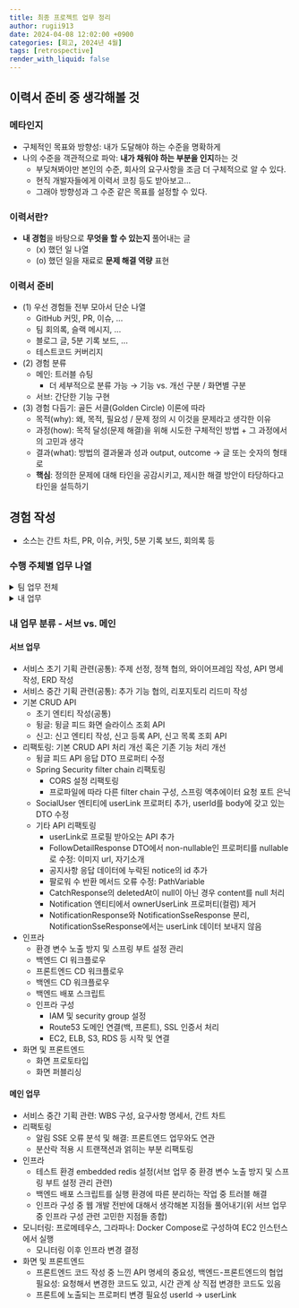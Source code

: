 ```yaml
---
title: 최종 프로젝트 업무 정리
author: rugii913
date: 2024-04-08 12:02:00 +0900
categories: [회고, 2024년 4월]
tags: [retrospective]
render_with_liquid: false
---
```


## 이력서 준비 중 생각해볼 것

### 메타인지
- 구체적인 목표와 방향성: 내가 도달해야 하는 수준을 명확하게
- 나의 수준을 객관적으로 파악: **내가 채워야 하는 부분을 인지**하는 것
  - 부딪쳐봐야만 본인의 수준, 회사의 요구사항을 조금 더 구체적으로 알 수 있다.
  - 현직 개발자들에게 이력서 코칭 등도 받아보고...
  - 그래야 방향성과 그 수준 같은 목표를 설정할 수 있다.

### 이력서란?
- **내 경험**을 바탕으로 **무엇을 할 수 있는지** 풀어내는 글
  - (x) 했던 일 나열
  - (o) 했던 일을 재료로 **문제 해결 역량** 표현

### 이력서 준비
- (1) 우선 경험들 전부 모아서 단순 나열
  - GitHub 커밋, PR, 이슈, ...
  - 팀 회의록, 슬랙 메시지, ...
  - 블로그 글, 5분 기록 보드, ...
  - 테스트코드 커버리지
- (2) 경험 분류
  - 메인: 트러블 슈팅
    - 더 세부적으로 분류 가능 → 기능 vs. 개선 구분 / 화면별 구분
  - 서브: 간단한 기능 구현
- (3) 경험 다듬기: 골든 서클(Golden Circle) 이론에 따라
  - 목적(why): 왜, 목적, 필요성 / 문제 정의 시 이것을 문제라고 생각한 이유
  - 과정(how): 목적 달성(문제 해결)을 위해 시도한 구체적인 방법 + 그 과정에서의 고민과 생각
  - 결과(what): 방법의 결과물과 성과 output, outcome → 글 또는 숫자의 형태로
  - **핵심**: 정의한 문제에 대해 타인을 공감시키고, 제시한 해결 방안이 타당하다고 타인을 설득하기

## 경험 작성
- 소스는 간트 차트, PR, 이슈, 커밋, 5분 기록 보드, 회의록 등

### 수행 주체별 업무 나열
<details>
<summary>
팀 업무 전체
</summary>
<div markdown="1">
#### 팀 업무 전체
- 서비스 초기 기획 관련(공통)
  - 주제 선정
  - 정책 협의
  - 와이어프레임 작성
  - API 명세 작성
  - ERD 작성
- 서비스 중간 기획 관련
  - 추가 기능 협의(공통)
  - WBS 구성, 요구사항 명세서, 간트 차트(곽)
  - 리포지토리 리드미 작성(공통)
- 기본 CRUD API
  - 초기 엔티티 작성(공통)
  - 사용자 및 프로필
    - 뜨거운, 새로운 뒹글 페이지 목록 조회 API(최)
    - 프로필 이미지 업로드 API(노)
      - 프로필 기본 이미지 처리(노)
      - 프로필 이미지 등록 시 확장자 및 용량 제한(노)
    - 프로필 이력 관리 기능: Spring Data Envers(노)
    - 프로필 단건 조회 API(노)
    - 닉네임으로 뒹글 페이지 검색 API(최)
    - 랜덤 뒹글러 추천 API(최)
  - 사용자 인증
    - 소셜 로그인(+회원 가입) API(최)
    - Spring Security 초기 설정(최)
  - 뒹글(인증, 인가, 테스트 포함)
    - 뒹글 등록 API(김)
    - 뒹글 피드 화면 슬라이스 조회 API(곽)
    - 뒹글 피드 화면 팔로우하는 사람의 뒹글 슬라이스 조회 API(최)
    - 뒹글 개인 페이지 화면 슬라이스(뒹글+캐치) 조회 API(김)
  - 캐치(인증, 인가, 테스트 포함)
    - 캐치 등록 API(김)
    - 캐치 삭제 API(김)
  - 팔로우(인증, 인가, 테스트 포함)
    - 팔로우 등록 API(김)
    - 팔로우 목록 조회 API(김)
    - 팔로워 수 조회 API(김)
    - 팔로우 취소(삭제) API(김)
  - 공지사항(인증, 인가, 테스트 포함)
    - 공지사항 등록 API(김)
    - 공지사항 조회 API(김)
    - 공지사항 수정 API(김)
    - 공지사항 삭제 API(김)
  - 신고(인증, 인가, 테스트 포함)
    - 신고 엔티티 작성(곽)
    - 신고 등록 API(곽)
    - 신고 등록 시 신고 등록된 뒹글, 캐치 블락(노)
    - 신고 목록 조회 API(곽)
  - 알림(인증, 인가, 테스트 포함)
    - 알림 엔티티 작성(최)
    - 알림 목록 조회 API(김)
- 알림 SSE
  - 새 뒹글에 대한 알림(최)
  - 새 캐치에 대한 알림(최)
  - 피드 새 개시물 알림 SSE(최)
- 리팩토링: 기본 CRUD API 처리 개선 혹은 기존 기능 처리 개선
  - 뒹글러 목록 조회 관련 성능(부하) 테스트(최)
  - 예외 처리 공통화 리팩토링(최)
  - 소셜 로그인 기능에 따라 User 엔티티를 SocialUser 엔티티로 변경(최)
  - DooingleQueryDslRepositoryImpl 공통 부분 추출 리팩토링(최)
  - 뒹글 피드 API 응답 DTO 프로퍼티 수정(곽)
  - 알림 기능 반환 타입 리팩토링(최)
  - Spring Security filter chain 리팩토링(곽)
    - CORS 설정 리팩토링
    - 프로파일에 따라 다른 filter chain 구성, 스프링 액추에이터 요청 포트 은닉
  - SocialUser 엔티티에 userLink 프로퍼티 추가, userId를 body에 갖고 있는 DTO 수정(곽)
  - 프로필 기본 이미지 여부 확인 후 기본 이미지가 아닌 경우에만 이미지 url 가져오도록 리팩토링(최)
  - 뒹글러 목록 사이즈 환경 변수 제거 리팩토링(최)
  - NotificationResponse 리팩토링(최)
    - NotificationResponse DTO에서 userId 대신 userLink 프로퍼티사용
    - NotificationResponse의 cursor를 resourceId + 1로 수정
    - SSE 테스트코드에서 NotificationResponse 관련 에러 수정
  - SseEmitter 개수 제한: List 대신 Queue 사용(최)
  - 기타 API 리팩토링(곽)
    - userLink로 프로필 받아오는 API 추가
    - FollowDetailResponse DTO에서 non-nullable인 프로퍼티를 nullable로 수정: 이미지 url, 자기소개
    - 공지사항 응답 데이터에 누락된 notice의 id 추가
    - 팔로워 수 반환 메서드 오류 수정: PathVariable
    - CatchResponse의 deletedAt이 null이 아닌 경우 content를 null 처리
    - Notification 엔티티에서 ownerUserLink 프로퍼티(컬럼) 제거
    - NotificationResponse와 NotificationSseResponse 분리, NotificationSseResponse에서는 userLink 데이터 보내지 않음
  - 뜨거운 뒹글러 기능 캐시 적용(최)
  - 동시성 제어를 위한 분산락 적용(노)
  - 중복 신고 방지, 신고 누적 시 자동으로 블락 기능(최)
  - 분산락 적용 시 트랜잭션과 얽히는 부분 리팩토링(곽)
- 인프라(곽)
  - 환경 변수 노출 방지 및 스프링 부트 설정 관리
    - 테스트 환경 embedded redis 설정
  - 백엔드 CI 워크플로우
  - 프론트엔드 CD 워크플로우
  - 백엔드 CD 워크플로우
  - 백엔드 배포 스크립트
  - 인프라 구성
    - IAM 및 security group 설정
    - Route53 도메인 연결(백, 프론트), SSL 인증서 처리
    - EC2, ELB, S3, RDS 등 시작 및 연결
- 모니터링(곽)
  - 프로메테우스, 그라파나: Docker Compose로 구성하여 EC2 인스턴스에서 실행
- 화면 및 프론트엔드(곽)
  - 화면 프로토타입
  - 화면 퍼블리싱
  - 프론트엔드 코드 작성
</div>
</details>

<details>
<summary>
내 업무
</summary>
<div markdown="1">
#### 내 업무
\* 위 팀 업무 전체에서 내 업무만 추린 내용
- 서비스 초기 기획 관련(공통): 주제 선정, 정책 협의, 와이어프레임 작성, API 명세 작성, ERD 작성
- 서비스 중간 기획 관련(공통): 추가 기능 협의, 리포지토리 리드미 작성
  - WBS 구성, 요구사항 명세서, 간트 차트(곽)
- 기본 CRUD API
  - 초기 엔티티 작성(공통)
  - 뒹글(인증, 인가, 테스트 포함)
    - 뒹글 피드 화면 슬라이스 조회 API(곽)
  - 신고(인증, 인가, 테스트 포함)
    - 신고 엔티티 작성(곽)
    - 신고 등록 API(곽)
    - 신고 목록 조회 API(곽)
- 리팩토링: 기본 CRUD API 처리 개선 혹은 기존 기능 처리 개선
  - 뒹글 피드 API 응답 DTO 프로퍼티 수정(곽)
  - Spring Security filter chain 리팩토링(곽)
    - CORS 설정 리팩토링
    - 프로파일에 따라 다른 filter chain 구성, 스프링 액추에이터 요청 포트 은닉
  - SocialUser 엔티티에 userLink 프로퍼티 추가, userId를 body에 갖고 있는 DTO 수정(곽)
  - 기타 API 리팩토링(곽)
    - userLink로 프로필 받아오는 API 추가
    - FollowDetailResponse DTO에서 non-nullable인 프로퍼티를 nullable로 수정: 이미지 url, 자기소개
    - 공지사항 응답 데이터에 누락된 notice의 id 추가
    - 팔로워 수 반환 메서드 오류 수정: PathVariable
    - CatchResponse의 deletedAt이 null이 아닌 경우 content를 null 처리
    - Notification 엔티티에서 ownerUserLink 프로퍼티(컬럼) 제거
    - NotificationResponse와 NotificationSseResponse 분리, NotificationSseResponse에서는 userLink 데이터 보내지 않음
  - 분산락 적용 시 트랜잭션과 얽히는 부분 리팩토링(곽)
- 인프라(곽)
  - 환경 변수 노출 방지 및 스프링 부트 설정 관리
    - 테스트 환경 embedded redis 설정
  - 백엔드 CI 워크플로우
  - 프론트엔드 CD 워크플로우
  - 백엔드 CD 워크플로우
  - 백엔드 배포 스크립트
  - 인프라 구성
    - IAM 및 security group 설정
    - Route53 도메인 연결(백, 프론트), SSL 인증서 처리
    - EC2, ELB, S3, RDS 등 시작 및 연결
- 모니터링(곽)
  - 프로메테우스, 그라파나: Docker Compose로 구성하여 EC2 인스턴스에서 실행
- 화면 및 프론트엔드(곽)
  - 화면 프로토타입
  - 화면 퍼블리싱
  - 프론트엔드 코드 작성
</div>
</details>

### 내 업무 분류 - 서브 vs. 메인

#### 서브 업무
- 서비스 초기 기획 관련(공통): 주제 선정, 정책 협의, 와이어프레임 작성, API 명세 작성, ERD 작성
- 서비스 중간 기획 관련(공통): 추가 기능 협의, 리포지토리 리드미 작성
- 기본 CRUD API
  - 초기 엔티티 작성(공통)
  - 뒹글: 뒹글 피드 화면 슬라이스 조회 API
  - 신고: 신고 엔티티 작성, 신고 등록 API, 신고 목록 조회 API
- 리팩토링: 기본 CRUD API 처리 개선 혹은 기존 기능 처리 개선
  - 뒹글 피드 API 응답 DTO 프로퍼티 수정
  - Spring Security filter chain 리팩토링
    - CORS 설정 리팩토링
    - 프로파일에 따라 다른 filter chain 구성, 스프링 액추에이터 요청 포트 은닉
  - SocialUser 엔티티에 userLink 프로퍼티 추가, userId를 body에 갖고 있는 DTO 수정
  - 기타 API 리팩토링
    - userLink로 프로필 받아오는 API 추가
    - FollowDetailResponse DTO에서 non-nullable인 프로퍼티를 nullable로 수정: 이미지 url, 자기소개
    - 공지사항 응답 데이터에 누락된 notice의 id 추가
    - 팔로워 수 반환 메서드 오류 수정: PathVariable
    - CatchResponse의 deletedAt이 null이 아닌 경우 content를 null 처리
    - Notification 엔티티에서 ownerUserLink 프로퍼티(컬럼) 제거
    - NotificationResponse와 NotificationSseResponse 분리, NotificationSseResponse에서는 userLink 데이터 보내지 않음
- 인프라
  - 환경 변수 노출 방지 및 스프링 부트 설정 관리
  - 백엔드 CI 워크플로우
  - 프론트엔드 CD 워크플로우
  - 백엔드 CD 워크플로우
  - 백엔드 배포 스크립트
  - 인프라 구성
    - IAM 및 security group 설정
    - Route53 도메인 연결(백, 프론트), SSL 인증서 처리
    - EC2, ELB, S3, RDS 등 시작 및 연결
- 화면 및 프론트엔드
  - 화면 프로토타입
  - 화면 퍼블리싱

#### 메인 업무
- 서비스 중간 기획 관련: WBS 구성, 요구사항 명세서, 간트 차트
- 리팩토링
  - 알림 SSE 오류 분석 및 해결: 프론트엔드 업무와도 연관
  - 분산락 적용 시 트랜잭션과 얽히는 부분 리팩토링
- 인프라
  - 테스트 환경 embedded redis 설정(서브 업무 중 환경 변수 노출 방지 및 스프링 부트 설정 관리 관련)
  - 백엔드 배포 스크립트를 실행 환경에 따른 분리하는 작업 중 트러블 해결
  - 인프라 구성 중 웹 개발 전반에 대해서 생각해본 지점들 풀어내기(위 서브 업무 중 인프라 구성 관련 고민한 지점들 종합)
- 모니터링: 프로메테우스, 그라파나: Docker Compose로 구성하여 EC2 인스턴스에서 실행
  - 모니터링 이후 인프라 변경 결정
- 화면 및 프론트엔드
  - 프론트엔드 코드 작성 중 느낀 API 명세의 중요성, 백엔드-프론트엔드의 협업 필요성: 요청해서 변경한 코드도 있고, 시간 관계 상 직접 변경한 코드도 있음
  - 프론트에 노출되는 프로퍼티 변경 필요성 userId → userLink

